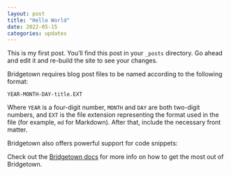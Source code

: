```yaml
---
layout: post
title: "Hello World"
date: 2022-05-15
categories: updates
---
```


This is my first post. You’ll find this post in your `_posts` directory. Go ahead and edit it and re-build the site to see your changes.

Bridgetown requires blog post files to be named according to the following format:

`YEAR-MONTH-DAY-title.EXT`

Where `YEAR` is a four-digit number, `MONTH` and `DAY` are both two-digit numbers, and `EXT` is the file extension representing the format used in the file (for example, `md` for Markdown). After that, include the necessary front matter.

Bridgetown also offers powerful support for code snippets:

Check out the [Bridgetown docs](https://bridgetownrb.com/docs/) for more info on how to get the most out of Bridgetown.
